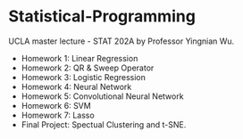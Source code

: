 # Statistical-Programming
UCLA master lecture - STAT 202A by Professor Yingnian Wu.

- Homework 1: Linear Regression
- Homework 2: QR & Sweep Operator
- Homework 3: Logistic Regression
- Homework 4: Neural Network
- Homework 5: Convolutional Neural Network
- Homework 6: SVM
- Homework 7: Lasso
- Final Project: Spectual Clustering and t-SNE.
